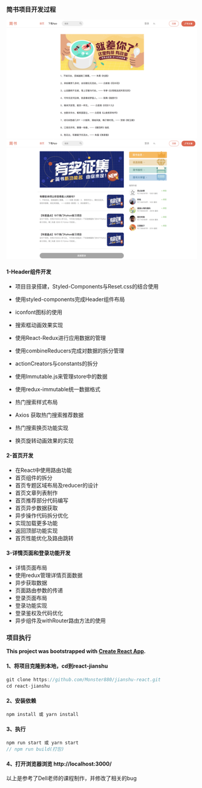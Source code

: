 ### 简书项目开发过程

![首页](https://github.com/Monster880/jianshu-react/blob/master/detail.png)
![详情](https://github.com/Monster880/jianshu-react/blob/master/index.png)

#### 1-Header组件开发

- 项目目录搭建，Styled-Components与Reset.css的结合使用

- 使用styled-components完成Header组件布局
- iconfont图标的使用
- 搜索框动画效果实现
- 使用React-Redux进行应用数据的管理
- 使用combineReducers完成对数据的拆分管理
- actionCreators与constants的拆分
- 使用Immutable.js来管理store中的数据
- 使用redux-immutable统一数据格式
- 热门搜索样式布局
- Axios 获取热门搜索推荐数据
- 热门搜索换页功能实现
- 换页旋转动画效果的实现


#### 2-首页开发

- 在React中使用路由功能
- 首页组件的拆分
- 首页专题区域布局及reducer的设计
- 首页文章列表制作
- 首页推荐部分代码编写
- 首页异步数据获取
- 异步操作代码拆分优化
- 实现加载更多功能
- 返回顶部功能实现
- 首页性能优化及路由跳转


#### 3-详情页面和登录功能开发

- 详情页面布局
- 使用redux管理详情页面数据
- 异步获取数据
- 页面路由参数的传递
- 登录页面布局
- 登录功能实现
- 登录鉴权及代码优化
- 异步组件及withRouter路由方法的使用

### 项目执行 

**This project was bootstrapped with [Create React App](https://github.com/facebook/create-react-app).**

####  1、将项目克隆到本地，cd到react-jianshu

```javascript
git clone https://github.com/Monster880/jianshu-react.git
cd react-jianshu
```

#### 2、安装依赖

```javascript
npm install 或 yarn install
```

#### 3、执行

```javascript
npm run start 或 yarn start
// npm run build(打包)
```

#### 4、打开浏览器浏览 http://localhost:3000/

以上是参考了Dell老师的课程制作，并修改了相关的bug

